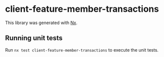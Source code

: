 # client-feature-member-transactions

This library was generated with [Nx](https://nx.dev).

## Running unit tests

Run `nx test client-feature-member-transactions` to execute the unit tests.
